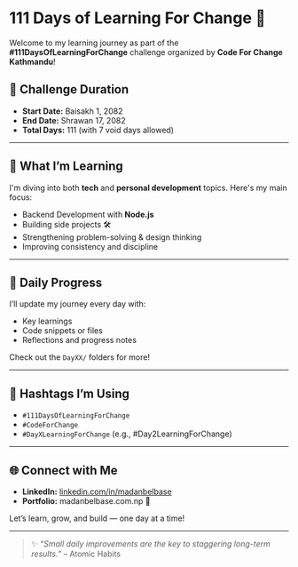 # 111 Days of Learning For Change 🚀

Welcome to my learning journey as part of the **#111DaysOfLearningForChange** challenge organized by **Code For Change Kathmandu**!

## 📅 Challenge Duration
- **Start Date:** Baisakh 1, 2082
- **End Date:** Shrawan 17, 2082
- **Total Days:** 111 (with 7 void days allowed)

---

## 🧠 What I’m Learning
I'm diving into both **tech** and **personal development** topics. Here's my main focus:
- Backend Development with **Node.js**
- Building side projects 🛠️
- Strengthening problem-solving & design thinking
- Improving consistency and discipline

---

## 📌 Daily Progress
I’ll update my journey every day with:
- Key learnings
- Code snippets or files
- Reflections and progress notes

Check out the `DayXX/` folders for more!

---

## 🔖 Hashtags I’m Using
- `#111DaysOfLearningForChange`
- `#CodeForChange`
- `#DayXLearningForChange` (e.g., #Day2LearningForChange)

---

## 🌐 Connect with Me
- **LinkedIn:** [linkedin.com/in/madanbelbase](https://linkedin.com/in/madanbelbase)
- **Portfolio:** madanbelbase.com.np 👀

Let’s learn, grow, and build — one day at a time!

---

> ✨ _“Small daily improvements are the key to staggering long-term results.”_ – Atomic Habits
